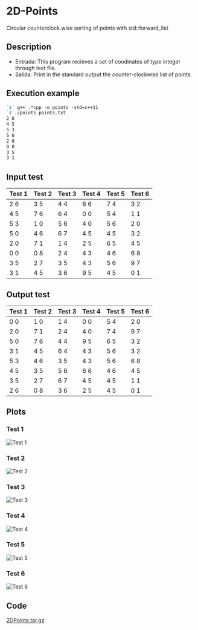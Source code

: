 # 2D-Points
Circular counterclock.wise sorting of points with std::forward_list

## Description
- Entrada: This program recieves a set of coodinates of type integer through text file.
- Salida: Print in the standard output the counter-clockwise list of points.

## Execution example
```markdown
`$` g++ .*cpp -o points -std=c++11
`$`./points points.txt
2 6
4 5
5 3
5 0
2 0
0 0
3 5
3 1
```
## Input test
| Test 1 | Test 2 | Test 3 | Test 4 | Test 5 | Test 6 |
|--------|--------|--------|--------|--------|--------|
| 2 6    | 3 5    | 4 4    | 6 6    | 7 4    | 3 2    |
| 4 5    | 7 6    | 6 4    | 0 0    | 5 4    | 1 1    |
| 5 3    | 1 0    | 5 6    | 4 0    | 5 6    | 2 0    |
| 5 0    | 4 6    | 6 7    | 4 5    | 4 5    | 3 2    |
| 2 0    | 7 1    | 1 4    | 2 5    | 6 5    | 4 5    |
| 0 0    | 0 8    | 2 4    | 4 3    | 4 6    | 6 8    |
| 3 5    | 2 7    | 3 5    | 4 3    | 5 6    | 9 7    |
| 3 1    | 4 5    | 3 6    | 9 5    | 4 5    | 0 1    |

## Output test
| Test 1 | Test 2 | Test 3 | Test 4 | Test 5 | Test 6 |
|--------|--------|--------|--------|--------|--------|
| 0 0    | 1 0    | 1 4    | 0 0    | 5 4    | 2 0    |
| 2 0    | 7 1    | 2 4    | 4 0    | 7 4    | 9 7    |
| 5 0    | 7 6    | 4 4    | 9 5    | 6 5    | 3 2    |
| 3 1    | 4 5    | 6 4    | 4 3    | 5 6    | 3 2    |
| 5 3    | 4 6    | 3 5    | 4 3    | 5 6    | 6 8    |
| 4 5    | 3 5    | 5 6    | 6 6    | 4 6    | 4 5    |
| 3 5    | 2 7    | 6 7    | 4 5    | 4 5    | 1 1    |
| 2 6    | 0 8    | 3 6    | 2 5    | 4 5    | 0 1    |

## Plots
### Test 1
![Test 1](https://computacion.cs.cinvestav.mx/~zmarquez/CircularForwardList_files/image003.png)

### Test 2
![Test 2](https://computacion.cs.cinvestav.mx/~zmarquez/CircularForwardList_files/image004.png)

### Test 3
![Test 3](https://computacion.cs.cinvestav.mx/~zmarquez/CircularForwardList_files/image005.png)

### Test 4
![Test 4](https://computacion.cs.cinvestav.mx/~zmarquez/CircularForwardList_files/image006.png)

### Test 5
![Test 5](https://computacion.cs.cinvestav.mx/~zmarquez/CircularForwardList_files/image007.png)

### Test 6
![Test 6](https://computacion.cs.cinvestav.mx/~zmarquez/CircularForwardList_files/image008.png)

## Code
[2DPoints.tar.gz](https://computacion.cs.cinvestav.mx/~zmarquez/CircularForwardList_files/2DPoints.tar.gz)